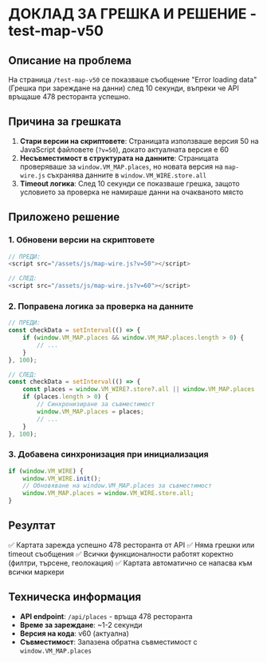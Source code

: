 # ДОКЛАД ЗА ГРЕШКА И РЕШЕНИЕ - test-map-v50

## Описание на проблема
На страница `/test-map-v50` се показваше съобщение "Error loading data" (Грешка при зареждане на данни) след 10 секунди, въпреки че API връщаше 478 ресторанта успешно.

## Причина за грешката
1. **Стари версии на скриптовете**: Страницата използваше версия 50 на JavaScript файловете (`?v=50`), докато актуалната версия е 60
2. **Несъвместимост в структурата на данните**: Страницата проверяваше за `window.VM_MAP.places`, но новата версия на `map-wire.js` съхранява данните в `window.VM_WIRE.store.all`
3. **Timeout логика**: След 10 секунди се показваше грешка, защото условието за проверка не намираше данни на очакваното място

## Приложено решение

### 1. Обновени версии на скриптовете
```javascript
// ПРЕДИ:
<script src="/assets/js/map-wire.js?v=50"></script>

// СЛЕД:
<script src="/assets/js/map-wire.js?v=60"></script>
```

### 2. Поправена логика за проверка на данните
```javascript
// ПРЕДИ:
const checkData = setInterval(() => {
    if (window.VM_MAP.places && window.VM_MAP.places.length > 0) {
        // ...
    }
}, 100);

// СЛЕД:
const checkData = setInterval(() => {
    const places = window.VM_WIRE?.store?.all || window.VM_MAP.places || [];
    if (places.length > 0) {
        // Синхронизиране за съвместимост
        window.VM_MAP.places = places;
        // ...
    }
}, 100);
```

### 3. Добавена синхронизация при инициализация
```javascript
if (window.VM_WIRE) {
    window.VM_WIRE.init();
    // Обновяване на window.VM_MAP.places за съвместимост
    window.VM_MAP.places = window.VM_WIRE.store.all;
}
```

## Резултат
✅ Картата зарежда успешно 478 ресторанта от API
✅ Няма грешки или timeout съобщения
✅ Всички функционалности работят коректно (филтри, търсене, геолокация)
✅ Картата автоматично се напасва към всички маркери

## Техническа информация
- **API endpoint**: `/api/places` - връща 478 ресторанта
- **Време за зареждане**: ~1-2 секунди
- **Версия на кода**: v60 (актуална)
- **Съвместимост**: Запазена обратна съвместимост с `window.VM_MAP.places`